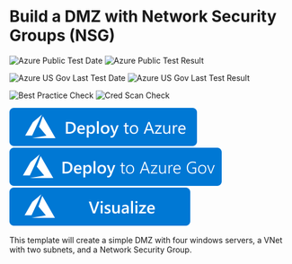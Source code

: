 # Build a DMZ with Network Security Groups (NSG)

![Azure Public Test Date](https://azurequickstartsservice.blob.core.windows.net/badges/301-dmz-nsg/PublicLastTestDate.svg)
![Azure Public Test Result](https://azurequickstartsservice.blob.core.windows.net/badges/301-dmz-nsg/PublicDeployment.svg)

![Azure US Gov Last Test Date](https://azurequickstartsservice.blob.core.windows.net/badges/301-dmz-nsg/FairfaxLastTestDate.svg)
![Azure US Gov Last Test Result](https://azurequickstartsservice.blob.core.windows.net/badges/301-dmz-nsg/FairfaxDeployment.svg)

![Best Practice Check](https://azurequickstartsservice.blob.core.windows.net/badges/301-dmz-nsg/BestPracticeResult.svg)
![Cred Scan Check](https://azurequickstartsservice.blob.core.windows.net/badges/301-dmz-nsg/CredScanResult.svg)

[![Deploy To Azure](https://raw.githubusercontent.com/Azure/azure-quickstart-templates/master/1-CONTRIBUTION-GUIDE/images/deploytoazure.svg?sanitize=true)](https://portal.azure.com/#create/Microsoft.Template/uri/https%3A%2F%2Fraw.githubusercontent.com%2FAzure%2Fazure-quickstart-templates%2Fmaster%2F301-dmz-nsg%2Fazuredeploy.json)
[![Deploy To Azure US Gov](https://raw.githubusercontent.com/Azure/azure-quickstart-templates/master/1-CONTRIBUTION-GUIDE/images/deploytoazuregov.svg?sanitize=true)](https://portal.azure.us/#create/Microsoft.Template/uri/https%3A%2F%2Fraw.githubusercontent.com%2FAzure%2Fazure-quickstart-templates%2Fmaster%2F301-dmz-nsg%2Fazuredeploy.json)
[![Visualize](https://raw.githubusercontent.com/Azure/azure-quickstart-templates/master/1-CONTRIBUTION-GUIDE/images/visualizebutton.svg?sanitize=true)](http://armviz.io/#/?load=https%3A%2F%2Fraw.githubusercontent.com%2FAzure%2Fazure-quickstart-templates%2Fmaster%2F301-dmz-nsg%2Fazuredeploy.json)

This template will create a simple DMZ with four windows servers, a VNet with two subnets, and a Network Security Group.